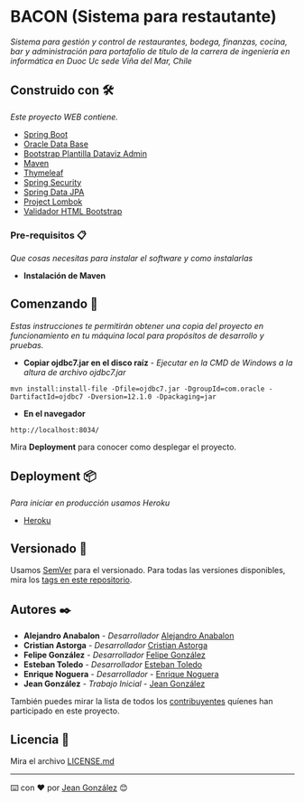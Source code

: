 # BACON (Sistema para restautante)

_Sistema para gestión y control de restaurantes, bodega, finanzas, cocina, bar y administración  para portafolio de título de la carrera de ingeniería en informática en Duoc Uc sede Viña del Mar, Chile_

## Construido con 🛠️

_Este proyecto WEB contiene._

* [Spring Boot](https://spring.io/) 
* [Oracle Data Base](https://mvnrepository.com/artifact/com.oracle/ojdbc7/12.1.0.2) 
* [Bootstrap Plantilla Dataviz Admin](http://www.urbanui.com/datavizui/template/index.html) 
* [Maven](https://maven.apache.org/) 
* [Thymeleaf](https:/https://www.thymeleaf.org/) 
* [Spring Security](https://spring.io/projects/spring-security) 
* [Spring Data JPA](https://docs.spring.io/spring-data/jpa/docs/current/reference/html/)
* [Project Lombok](https://mvnrepository.com/artifact/org.projectlombok/lombok)
* [Validador HTML Bootstrap](https://github.com/jeanValverde/validarFormularioConBootstrap)

### Pre-requisitos 📋

_Que cosas necesitas para instalar el software y como instalarlas_

* **Instalación de Maven** 

## Comenzando 🚀

_Estas instrucciones te permitirán obtener una copia del proyecto en funcionamiento en tu máquina local para propósitos de desarrollo y pruebas._

* **Copiar ojdbc7.jar en el disco raíz** - *_Ejecutar en la CMD de Windows a la altura de archivo ojdbc7.jar_*

```
mvn install:install-file -Dfile=ojdbc7.jar -DgroupId=com.oracle -DartifactId=ojdbc7 -Dversion=12.1.0 -Dpackaging=jar
```

* **En el navegador** 

```
http://localhost:8034/
```


Mira **Deployment** para conocer como desplegar el proyecto.


## Deployment 📦

_Para iniciar en producción usamos Heroku_

* [Heroku](https://www.heroku.com/)

## Versionado 📌

Usamos [SemVer](http://semver.org/) para el versionado. Para todas las versiones disponibles, mira los [tags en este repositorio](https://github.com/jeanValverde/Bacon/tags).

## Autores ✒️

* **Alejandro Anabalon** - *Desarrollador* [Alejandro Anabalon](https://github.com/Janoast)
* **Cristian Astorga** - *Desarrollador* [Cristian Astorga](https://github.com/cristian66xd)
* **Felipe González** - *Desarrollador* [Felipe González](https://github.com/felipeigv)
* **Esteban Toledo** - *Desarrollador* [Esteban Toledo](https://github.com/estebanToledo)
* **Enrique Noguera** - *Desarrollador* - [Enrique Noguera](#)
* **Jean González** - *Trabajo Inicial* - [Jean González](https://github.com/jeanValverde)

También puedes mirar la lista de todos los [contribuyentes](https://github.com/jeanValverde/Bacon/contributors) quíenes han participado en este proyecto. 

## Licencia 📄

Mira el archivo [LICENSE.md](LICENSE.md)

---
⌨️ con ❤️ por [Jean González](https://github.com/jeanValverde) 😊
